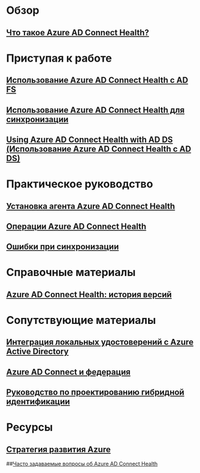 

# Обзор


## [Что такое Azure AD Connect Health?](active-directory-aadconnect-health.md)



# Приступая к работе


## [Использование Azure AD Connect Health с AD FS](active-directory-aadconnect-health-adfs.md)


## [Использование Azure AD Connect Health для синхронизации](active-directory-aadconnect-health-sync.md)


## [Using Azure AD Connect Health with AD DS (Использование Azure AD Connect Health с AD DS)](active-directory-aadconnect-health-adds.md)



# Практическое руководство


## [Установка агента Azure AD Connect Health](active-directory-aadconnect-health-agent-install.md)


## [Операции Azure AD Connect Health](active-directory-aadconnect-health-operations.md)


## [Ошибки при синхронизации](../active-directory-aadconnect-troubleshoot-sync-errors.md)



# Справочные материалы


## [Azure AD Connect Health: история версий](active-directory-aadconnect-health-version-history.md)



# Сопутствующие материалы


## [Интеграция локальных удостоверений с Azure Active Directory](../active-directory-aadconnect.md)


## [Azure AD Connect и федерация](../active-directory-aadconnectfed-whatis.md)


## [Руководство по проектированию гибридной идентификации](../active-directory-hybrid-identity-design-considerations-overview.md)



# Ресурсы


## [Стратегия развития Azure](https://azure.microsoft.com/roadmap/)


##[Часто задаваемые вопросы об Azure AD Connect Health](active-directory-aadconnect-health-faq.md)

